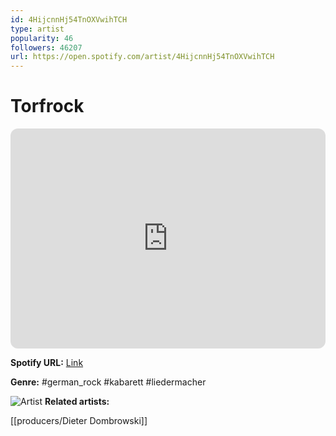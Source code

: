 ```yaml
---
id: 4HijcnnHj54TnOXVwihTCH
type: artist
popularity: 46
followers: 46207
url: https://open.spotify.com/artist/4HijcnnHj54TnOXVwihTCH
---
```

# Torfrock

<iframe style="border-radius:12px" src="https://open.spotify.com/embed/artist/4HijcnnHj54TnOXVwihTCH" width="100%" height="352" frameBorder="0" allowfullscreen="" allow="autoplay; clipboard-write; encrypted-media; fullscreen; picture-in-picture" loading="lazy"></iframe>

**Spotify URL:** [Link](https://open.spotify.com/artist/4HijcnnHj54TnOXVwihTCH)

**Genre:**  #german_rock #kabarett #liedermacher

![Artist](https://i.scdn.co/image/27fc05b8dc7c087b8b996c92eb31851f9adab1eb)
**Related artists:**

[[producers/Dieter Dombrowski]]
